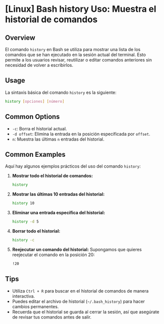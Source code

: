 # [Linux] Bash history Uso: Muestra el historial de comandos

## Overview
El comando `history` en Bash se utiliza para mostrar una lista de los comandos que se han ejecutado en la sesión actual del terminal. Esto permite a los usuarios revisar, reutilizar o editar comandos anteriores sin necesidad de volver a escribirlos.

## Usage
La sintaxis básica del comando `history` es la siguiente:

```bash
history [opciones] [número]
```

## Common Options
- `-c`: Borra el historial actual.
- `-d offset`: Elimina la entrada en la posición especificada por `offset`.
- `n`: Muestra las últimas `n` entradas del historial.

## Common Examples
Aquí hay algunos ejemplos prácticos del uso del comando `history`:

1. **Mostrar todo el historial de comandos:**
   ```bash
   history
   ```

2. **Mostrar las últimas 10 entradas del historial:**
   ```bash
   history 10
   ```

3. **Eliminar una entrada específica del historial:**
   ```bash
   history -d 5
   ```

4. **Borrar todo el historial:**
   ```bash
   history -c
   ```

5. **Reejecutar un comando del historial:**
   Supongamos que quieres reejecutar el comando en la posición 20:
   ```bash
   !20
   ```

## Tips
- Utiliza `Ctrl + R` para buscar en el historial de comandos de manera interactiva.
- Puedes editar el archivo de historial (`~/.bash_history`) para hacer cambios permanentes.
- Recuerda que el historial se guarda al cerrar la sesión, así que asegúrate de revisar tus comandos antes de salir.